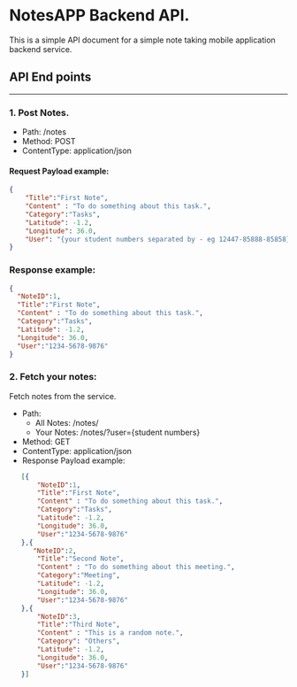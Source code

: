 # NotesAPP Backend API.
This is a simple API document for a simple note taking mobile application backend service.

## API End points
------------------------
### 1.  Post Notes.
 - Path: /notes
 - Method: POST
 - ContentType: application/json

#### Request Payload example:

```json
{
    "Title":"First Note",
    "Content" : "To do something about this task.",
    "Category":"Tasks",
    "Latitude": -1.2,
    "Longitude": 36.0,
    "User": "{your student numbers separated by - eg 12447-85888-85858}"
}
```

### Response example:
```json
{
  "NoteID":1,
  "Title":"First Note",
  "Content" : "To do something about this task.",
  "Category":"Tasks",
  "Latitude": -1.2,
  "Longitude": 36.0,
  "User":"1234-5678-9876"
}
```

### 2. Fetch your notes:
Fetch notes from the service.
- Path:
  * All Notes: /notes/
  * Your Notes: /notes/?user={student numbers}
- Method: GET
- ContentType: application/json
- Response Payload example:

```json
   [{
       "NoteID":1,
       "Title":"First Note",
       "Content" : "To do something about this task.",
       "Category":"Tasks",
       "Latitude": -1.2,
       "Longitude": 36.0,
       "User":"1234-5678-9876"
   },{
      "NoteID":2,
       "Title":"Second Note",
       "Content" : "To do something about this meeting.",
       "Category":"Meeting",
       "Latitude": -1.2,
       "Longitude": 36.0,
       "User":"1234-5678-9876"
   },{
       "NoteID":3,
       "Title":"Third Note",
       "Content" : "This is a random note.",
       "Category": "Others",
       "Latitude": -1.2,
       "Longitude": 36.0,
       "User":"1234-5678-9876"
   }]
   ```
